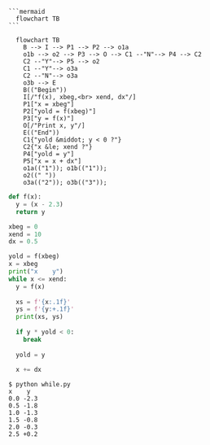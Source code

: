 <pre><code>```mermaid
  flowchart TB
```</code></pre>

```mermaid
  flowchart TB
    B --> I --> P1 --> P2 --> o1a
    o1b --> o2 --> P3 --> O --> C1 --"N"--> P4 --> C2
    C2 --"Y"--> P5 --> o2
    C1 --"Y"--> o3a
    C2 --"N"--> o3a
    o3b --> E
    B(("Begin"))
    I[/"f(x), xbeg,<br> xend, dx"/]
    P1["x = xbeg"]
    P2["yold = f(xbeg)"]
    P3["y = f(x)"]
    O[/"Print x, y"/]
    E(("End"))
    C1{"yold &middot; y < 0 ?"}
    C2{"x &le; xend ?"}
    P4["yold = y"]
    P5["x = x + dx"]
    o1a(("1")); o1b(("1"));
    o2((" "))
    o3a(("2")); o3b(("3"));
```


```python
def f(x):
  y = (x - 2.3)
  return y

xbeg = 0
xend = 10
dx = 0.5

yold = f(xbeg)
x = xbeg
print("x    y")
while x <= xend:
  y = f(x)
  
  xs = f'{x:.1f}'
  ys = f'{y:+.1f}'
  print(xs, ys)
  
  if y * yold < 0:
    break
  
  yold = y
  
  x += dx
```

```shell
$ python while.py
x    y
0.0 -2.3
0.5 -1.8
1.0 -1.3
1.5 -0.8
2.0 -0.3
2.5 +0.2
```
